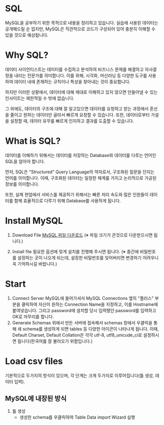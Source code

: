 # SQL
MySQL을 공부하기 위한 목적으로 내용을 정리하고 있습니다.
실습에 사용된 데이터는 공개해드릴 순 없지만, MySQL은 직관적으로 코드가 구성되어 있어 충분히 이해할 수 있을 것으로 예상됩니다.

# Why SQL?
데이터 사이언티스트는 데이터를 수집하고 분석하여 비즈니스 문제를 해결하고 의사결정을 내리는 전문가를 의미합니다.
이를 위해, 시각화, 머신러닝 등 다양한 도구를 사용하여 데이터 내에 존재하는 규칙이나 특성을 찾아내는 것이 중요합니다.

하지만 이러한 상황에서, 데이터에 대해 제대로 이해하고 있지 않으면 만들어낼 수 있는 인사이트는 제한적일 수 밖에 없습니다.

그 외에도, 데이터의 구조에 대해 잘 알고있으면 데이터를 요청하고 받는 과정에서 혼선을 줄이고 원하는 데이터만 골라서 빠르게 요청할 수 있습니다. 또한, 데이터로부터 가설을 설정할 때, 데이터 유무를 빠르게 인지하고 결과를 도출할 수 있습니다.

# What is SQL?
데이터를 이해하기 위해서는 데이터를 저장하는 Database와 데이터를 다루는 언어인 SQL을 알아야 합니다.

먼저, SQL은 "Structured" Query Language의 약자로서, 구조화된 질문을 던지는 언어를 의미합니다.
이때, 구조화된 데이터는 일정한 체계를 가지고 논리적으로 가공된 정보를 의미합니다.

또한, 실제 현업에서 서비스를 제공하기 위해서는 빠른 처리 속도와 많은 인원들이 데이터를 함께 효율적으로 다루기 위해 Database를 사용하게 됩니다. 

# Install MySQL
1. Download File
   [MySQL 파일 다운로드](https://dev.mysql.com/downloads/installer/)
   (※ 파일 크기가 큰것으로 다운받으시면 됩니다.)

3. Install file
   필요한 옵션에 맞게 설치를 진행해 주시면 됩니다.
   (※ 중간에 비밀번호를 설정하는 곳이 나오게 되는데, 설정한 비밀번호를 잊어버리면 변경하기 어려우니 꼭 기억하시길 바랍니다.)

# Start
1. Connect Server
  MySQL에 들어가셔서 MySQL Connections 옆의 "플러스" 부분을 클릭하여 자신이 원하는 Connection Name을 지정하고, 이를 Hostname에 붙여넣습니다. 그리고 password에 설치할 당시 입력했던 password를 입력하고 OK로 마무리를 합니다.
2. Generate Schemas
   위에서 만든 서버에 접속해서 schemas 창에서 우클릭을 통해 새 schema를 생성하게 되면 tables 등 다양한 아이콘이 나타나게 됩니다.
   이때, Default Charset, Default Collation은 각각 utf-8, utf8_unicude_ci로 설정하시면 됩니다(한국어를 잘 불러오기 위함입니다.)

# Load csv files
  기본적으로 두가지의 방식이 있으며, 각 단계는 크게 두가지로 이루어집니다(틀 생성, 데이터 입력).
  ## MySQL에 내장된 방식
  1. 틀 생성
     * 생성한 schema를 우클릭하여 Table Data import Wizard 실행
     
     
     

   




